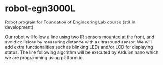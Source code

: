 # robot-egn3000L
Robot program for Foundation of Engineering Lab course (still in development)

Our robot will follow a line using two IR sensors mounted at the front, and avoid collisions by measuring distance with a ultrasound sensor.  We will add extra functionalities such as blinking LEDs and/or LCD for displaying status.  The line following algorithm will be executed by Arduion nano which we are programming using platform.io.
